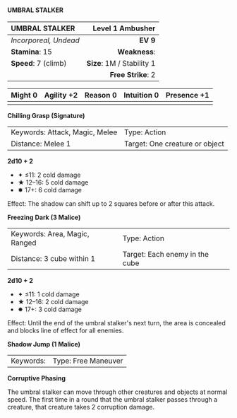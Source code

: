 #### UMBRAL STALKER

| UMBRAL STALKER        |       **Level 1 Ambusher** |
| :-------------------- | -------------------------: |
| *Incorporeal, Undead* |                   **EV 9** |
| **Stamina**: 15       |              **Weakness**: |
| **Speed**: 7 (climb)  | **Size**: 1M / Stability 1 |
|                       |         **Free Strike**: 2 |

| **Might** 0 | **Agility** +2 | **Reason** 0 | **Intuition** 0 | **Presence** +1 |
| ----------- | -------------- | ------------ | --------------- | --------------- |
|             |                |              |                 |                 |

**Chilling Grasp (Signature)**

|                                |                                |
| :----------------------------- | :----------------------------- |
| Keywords: Attack, Magic, Melee | Type: Action                   |
| Distance: Melee 1              | Target: One creature or object |

**2d10 + 2**

- ✦ ≤11: 2 cold damage
- ★ 12–16: 5 cold damage
- ✸ 17+: 6 cold damage

Effect: The shadow can shift up to 2 squares before or after this attack.

**Freezing Dark (3 Malice)**

|                               |                                |
| :---------------------------- | :----------------------------- |
| Keywords: Area, Magic, Ranged | Type: Action                   |
| Distance: 3 cube within 1     | Target: Each enemy in the cube |

**2d10 + 2**

- ✦ ≤11: 1 cold damage
- ★ 12–16: 2 cold damage
- ✸ 17+: 3 cold damage

Effect: Until the end of the umbral stalker's next turn, the area is concealed and blocks line of effect for all enemies.

**Shadow Jump (1 Malice)**

|           |                     |
| :-------- | :------------------ |
| Keywords: | Type: Free Maneuver |

**Corruptive Phasing**

The umbral stalker can move through other creatures and objects at normal speed. The first time in a round that the umbral stalker passes through a creature, that creature takes 2 corruption damage.
